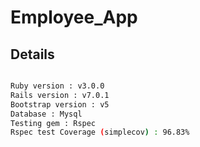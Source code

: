 # Employee_App

## Details

```bash

Ruby version : v3.0.0
Rails version : v7.0.1
Bootstrap version : v5
Database : Mysql
Testing gem : Rspec
Rspec test Coverage (simplecov) : 96.83%

```
